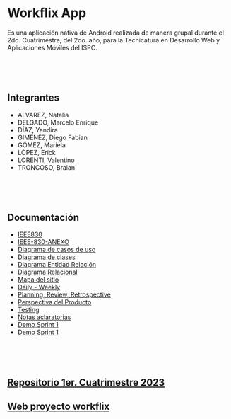 # Workflix App
Es una aplicación nativa de Android realizada de manera grupal durante el 2do. Cuatrimestre, del 2do. año, para la Tecnicatura en Desarrollo Web y Aplicaciones Móviles del ISPC.



### </div><br /><br /></b>

## Integrantes
- ALVAREZ, Natalia
- DELGADO, Marcelo Enrique
- DÍAZ, Yandira
- GIMÉNEZ, Diego Fabian
- GÓMEZ, Mariela
- LÓPEZ, Erick
- LORENTI, Valentino
- TRONCOSO, Braian

### </div><br /><br /></b>
## Documentación

* [IEEE830](https://github.com/grupo-ispc-2023-2-0/workflix-app/wiki/Documento-IEEE830)
* [IEEE-830-ANEXO](https://github.com/grupo-ispc-2023-2-0/workflix-app/wiki/IEEE-830-ANEXO)
* [Diagrama de casos de uso](https://github.com/grupo-ispc-2023-2-0/workflix-app/wiki/Diagrama-de-casos-de-uso)
* [Diagrama de clases](https://github.com/grupo-ispc-2023-2-0/workflix-app/wiki/Diagrama-de-clases)
* [Diagrama Entidad Relación](https://github.com/grupo-ispc-2023-2-0/workflix-app/wiki/Diagrama-Entidad%E2%80%90Relaci%C3%B3n)
* [Diagrama Relacional](https://github.com/grupo-ispc-2023-2-0/workflix-app/wiki/Diagrama-Relacional)
* [Mapa del sitio](https://github.com/grupo-ispc-2023-2-0/workflix-app/wiki/Mapa-del-sitio)
* [Daily - Weekly](https://github.com/orgs/grupo-ispc-2023-2-0/discussions)
* [Planning, Review, Retrospective](https://github.com/grupo-ispc-2023-2-0/workflix-app/wiki/Planning-%E2%80%90-Retrospective-%E2%80%90-Review)
* [Perspectiva del Producto](https://github.com/grupo-ispc-2023-2-0/workflix-app/wiki/Perspectiva-del-producto)
* [Testing](https://github.com/grupo-ispc-2023-2-0/workflix-app/wiki/Testing)
* [Notas aclaratorias](https://github.com/grupo-ispc-2023-2-0/workflix-app/wiki/Notas-aclaratorias)
* [Demo Sprint 1](https://github.com/grupo-ispc-2023-2-0/workflix-app/wiki/Video-Demo-Sprint-1)
* [Demo Sprint 1](https://github.com/grupo-ispc-2023-2-0/workflix-app/wiki/Video-Demo-Sprint-2)

### </div><br /><br /></b>
## [Repositorio 1er. Cuatrimestre 2023](https://github.com/grupo-ispc-2023/workflix)
## [Web proyecto workflix](https://workflix.com.ar)
